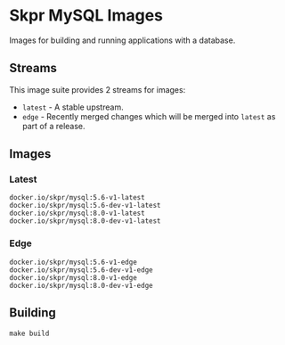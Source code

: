 # Skpr MySQL Images

Images for building and running applications with a database.

## Streams

This image suite provides 2 streams for images:

* `latest` - A stable upstream.
* `edge` - Recently merged changes which will be merged into `latest` as part of a release.

## Images

### Latest

```
docker.io/skpr/mysql:5.6-v1-latest
docker.io/skpr/mysql:5.6-dev-v1-latest
docker.io/skpr/mysql:8.0-v1-latest
docker.io/skpr/mysql:8.0-dev-v1-latest
```

### Edge

```
docker.io/skpr/mysql:5.6-v1-edge
docker.io/skpr/mysql:5.6-dev-v1-edge
docker.io/skpr/mysql:8.0-v1-edge
docker.io/skpr/mysql:8.0-dev-v1-edge
```

## Building

```
make build
```
